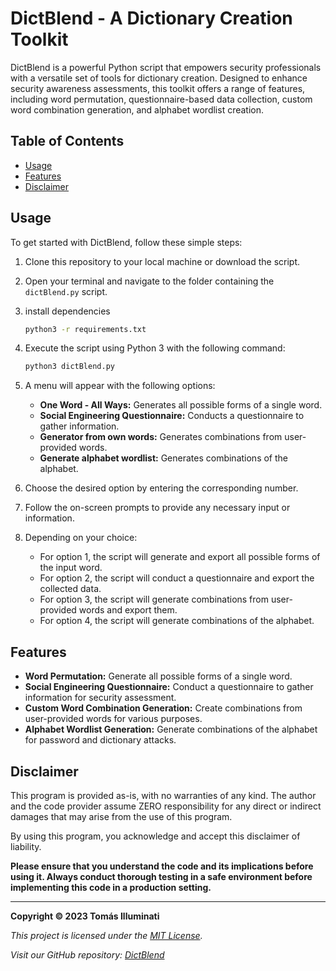 # DictBlend - A Dictionary Creation Toolkit
DictBlend is a powerful Python script that empowers security professionals with a versatile set of tools for dictionary creation. Designed to enhance security awareness assessments, this toolkit offers a range of features, including word permutation, questionnaire-based data collection, custom word combination generation, and alphabet wordlist creation.

## Table of Contents

- [Usage](#usage)
- [Features](#features)
- [Disclaimer](#disclaimer)

## Usage

To get started with DictBlend, follow these simple steps:

1. Clone this repository to your local machine or download the script.

2. Open your terminal and navigate to the folder containing the `dictBlend.py` script.

3. install dependencies

   ```bash
   python3 -r requirements.txt
   ```

4. Execute the script using Python 3 with the following command:

   ```bash
   python3 dictBlend.py
   ```

5. A menu will appear with the following options:

   - **One Word - All Ways:** Generates all possible forms of a single word.
   - **Social Engineering Questionnaire:** Conducts a questionnaire to gather information.
   - **Generator from own words:** Generates combinations from user-provided words.
   - **Generate alphabet wordlist:** Generates combinations of the alphabet.

6. Choose the desired option by entering the corresponding number.

7. Follow the on-screen prompts to provide any necessary input or information.

8. Depending on your choice:
   - For option 1, the script will generate and export all possible forms of the input word.
   - For option 2, the script will conduct a questionnaire and export the collected data.
   - For option 3, the script will generate combinations from user-provided words and export them.
   - For option 4, the script will generate combinations of the alphabet.

## Features

- **Word Permutation:** Generate all possible forms of a single word.
- **Social Engineering Questionnaire:** Conduct a questionnaire to gather information for security assessment.
- **Custom Word Combination Generation:** Create combinations from user-provided words for various purposes.
- **Alphabet Wordlist Generation:** Generate combinations of the alphabet for password and dictionary attacks.

## Disclaimer

This program is provided as-is, with no warranties of any kind. The author and the code provider assume 
ZERO responsibility for any direct or indirect damages that may arise from the use of this program.

By using this program, you acknowledge and accept this disclaimer of liability.

**Please ensure that you understand the code and its implications before using it. Always conduct 
thorough testing in a safe environment before implementing this code in a production setting.**

---

**Copyright © 2023 Tomás Illuminati**

*This project is licensed under the [MIT License](LICENSE).*

*Visit our GitHub repository: [DictBlend](https://github.com/yourusername/dictblend)*
